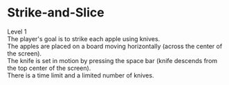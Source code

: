 # Strike-and-Slice
Level 1<br>
The player's goal is to strike each apple using knives.<br>
The apples are placed on a board moving horizontally (across the center of the screen).<br>
The knife is set in motion by pressing the space bar (knife descends from the top center of the screen).<br>
There is a time limit and a limited number of knives.<br>
